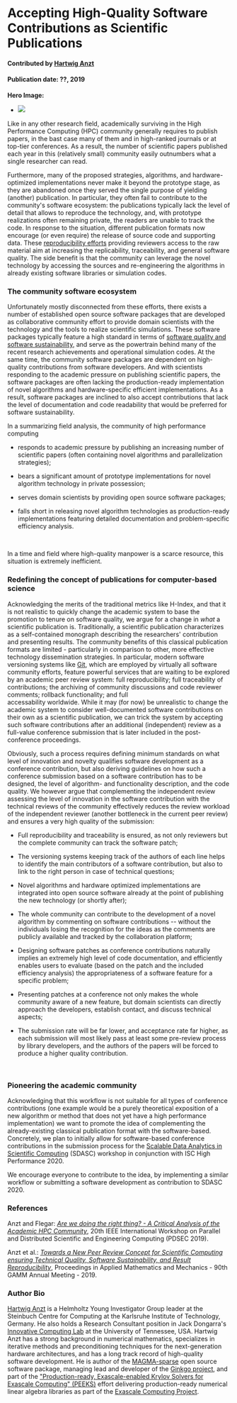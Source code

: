 # Accepting High-Quality Software Contributions as Scientific Publications 

#### Contributed by [Hartwig Anzt](https://github.com/hartwiganzt)

#### Publication date: ??, 2019

**Hero Image:**
- <img src="https://github.com/hartwiganzt/betterscientificsoftware.github.io/blob/master/Articles/Blog/NewPeerReview.pdf"/>


Like in any other research field, academically surviving in the High 
Performance Computing (HPC) community generally requires to publish papers, in 
the bast case many of them and in high-ranked journals or at top-tier 
conferences.
As a result, the number of scientific papers published each year in this 
(relatively small) community easily outnumbers what a single researcher can 
read. 

Furthermore, many of the proposed strategies, algorithms, and 
hardware-optimized implementations never make it beyond the prototype stage, as 
they are abandoned once they served the single purpose of yielding (another) 
publication. In particular, they often fail to contribute to the 
community's software ecosystem: the publications typically lack the level of 
detail that allows to reproduce the technology, and, with prototype 
realizations often remaining private, the readers are unable to track the code.
In response to the situation, different publication formats now encourage (or 
even require) the release of source code and supporting data. These 
[reproducibility efforts](https://www.acm.org/publications/policies/artifact-review-badging) 
providing reviewers access to 
the raw 
material aim at increasing the replicability, traceability, and general 
software quality.
The side benefit is that the community can leverage the novel technology by 
accessing the sources and re-engineering the algorithms in already existing 
software libraries or simulation codes.

### The community software ecosystem
Unfortunately mostly disconnected from these efforts, 
there exists a number of established open source software packages that are 
developed as collaborative community effort to provide domain 
scientists with the technology and the tools to realize scientific simulations. 
These software packages typically feature a high standard in terms of [software 
quality and software sustainability](https://xsdk.info/), 
and serve as the powertrain 
behind many of the recent research achievements and operational simulation 
codes. 
At the same time, the community software packages are dependent on 
high-quality contributions from software developers. And with
scientists responding to the academic pressure on publishing scientific papers, 
the software packages are often lacking the production-ready implementation of 
novel algorithms and hardware-specific efficient implementations. As a result, 
software packages are inclined to also accept contributions that lack the level 
of documentation and code readability that would be preferred for software 
sustainability. 
<br>

In a summarizing field analysis, the community of high performance computing

* responds to academic pressure by publishing an increasing number of 
scientific papers (often containing novel algorithms and parallelization 
strategies);

* bears a significant amount of prototype implementations for novel 
algorithm technology in private possession;

* serves domain scientists by providing open source software packages;

* falls short in releasing novel algorithm technologies as production-ready 
implementations featuring detailed documentation and problem-specific 
efficiency analysis.
<br>


In a time and field where high-quality manpower is a scarce 
resource, this situation is extremely inefficient.
<br>

### Redefining the concept of publications for computer-based science 
Acknowledging the merits of the traditional metrics like H-Index, and that it 
is not realistic to quickly change the academic system to base the promotion to 
tenure on software quality, 
we argue for a change in <i>what</i> a scientific publication is. 
Traditionally, a scientific publication characterizes as a self-contained 
monograph describing the researchers' contribution and presenting results. 
The community benefits of this classical publication formats are limited -
particularly in comparison to other, more effective technology dissemination 
strategies. In particular, modern software versioning systems like [Git](https://git-scm.com/), 
which are employed by virtually all software community efforts, feature 
powerful 
services that are waiting to be explored by an academic peer review system: 
full 
reproducibility; full traceability of contributions; the archiving of community 
discussions and code reviewer comments; rollback functionality; and full  
accessability worldwide. 
While it may (for now) be unrealistic to change the 
academic system to consider well-documented software contributions on 
their own as a scientific publication, we can trick the 
system by accepting such software contributions after an additional (independent) review 
as a full-value conference submission that is later included in the 
post-conference proceedings. 
<br>

Obviously, such a process requires defining minimum standards on what level of 
innovation and novelty qualifies software development as a conference 
contribution, but also deriving guidelines on how such a conference submission 
based on a software contribution has to be designed, the level of algorithm- 
and functionality description, and the code quality. 
We however argue that complementing the independent review assessing the 
level of innovation in the software contribution with the technical reviews of 
the community effectively reduces the review workload of the independent 
reviewer (another bottleneck in the current peer review) and ensures a very 
high quality of the submission:

* Full reproducibility and traceability is ensured, as not only reviewers but the 
complete community can track the software patch;

* The versioning systems keeping track of the authors of each line helps to 
identify the main contributors of a software contribution, but also to link to 
the right person in case of technical questions;

* Novel algorithms and hardware optimized implementations are integrated into 
open source software already at the point of publishing the new technology (or 
shortly after);

* The whole community can contribute to the development of a novel algorithm by 
commenting on software contributions -- without the individuals losing the 
recognition for the ideas as the comments are publicly available and tracked by 
the collaboration platform;

* Designing software patches as conference contributions naturally implies an 
extremely high level of code documentation, and efficiently enables users to 
evaluate (based on the patch and the included efficiency analysis) the 
appropriateness of a software feature for a specific problem;

* Presenting patches at a conference not only makes the whole community 
aware of a new feature, but domain scientists can directly approach the 
developers, establish contact, and discuss technical aspects;

* The submission rate will be far lower, and acceptance rate far higher, as each 
submission will most likely pass at least some pre-review process by library 
developers, and the authors of the papers will be forced to produce a higher 
quality contribution.
<br>

### Pioneering the academic community
Acknowledging that this workflow is not suitable
for all types of conference contributions (one example would be a purely
theoretical exposition of a new algorithm or method that does not yet have a
high performance implementation) we want to promote the idea of complementing 
the already-existing classical publication format with the software-based. 
Concretely, we plan to initially allow for software-based conference 
contributions in the submission process for the [Scalable Data Analytics in 
Scientific Computing](https://sdascconf.github.io/) (SDASC) workshop in conjunction with ISC High Performance 
2020. 
<br>

We encourage everyone to contribute to the idea, by implementing a 
similar workflow or submitting a software development as contribution to SDASC 
2020.
<br>

### References
Anzt and Flegar: [<i>Are we doing the right thing? - A Critical Analysis of the Academic HPC Community</i>](https://github.com/hartwiganzt/HartwigAnzt.github.io/blob/master/papers/2019_AreWeDoingTheRightThing.pdf), 20th IEEE International Workshop on Parallel and Distributed Scientific and Engineering Computing (PDSEC 2019).

Anzt et al.: [<i>Towards a New Peer Review Concept for Scientific Computing ensuring Technical Quality, Software Sustainability, and Result Reproducibility</i>](https://github.com/hartwiganzt/HartwigAnzt.github.io/blob/master/papers/2019_TowardsNewPeerReveiwConcept.pdf), Proceedings in Applied Mathematics and Mechanics - 90th GAMM Annual Meeting - 2019.

### Author Bio
[Hartwig Anzt](https://github.com/hartwiganzt) is a Helmholtz Young Investigator Group leader at the Steinbuch Centre for Computing at the Karlsruhe Institute of Technology, Germany. He also holds a Research Consultant position in Jack Dongarra's [Innovative Computing Lab](http://www.icl.utk.edu/) at the University of Tennessee, USA. Hartwig Anzt has a strong background in numerical mathematics, specializes in iterative methods and preconditioning techniques for the next-generation hardware architectures, and has a long track record of high-quality software development. He is author of the [MAGMA-sparse](http://icl.cs.utk.edu/magma/) open source software package, managing lead and developer of the [Ginkgo project](https://ginkgo-project.github.io/), and part of the ["Production-ready, Exascale-enabled Krylov Solvers for Exascale Computing" (PEEKS)](http://icl.utk.edu/peeks/) effort delivering production-ready numerical linear algebra libraries as part of the [Exascale Computing Project](https://www.exascaleproject.org/). 

<!---
Publish: yes
RSS update: 2019-02-11
Categories: reliability, development
Topics: testing, design
Tags: bssw-blog-article
Level: 2
Prerequisites: default
Aggregate: none
--->
